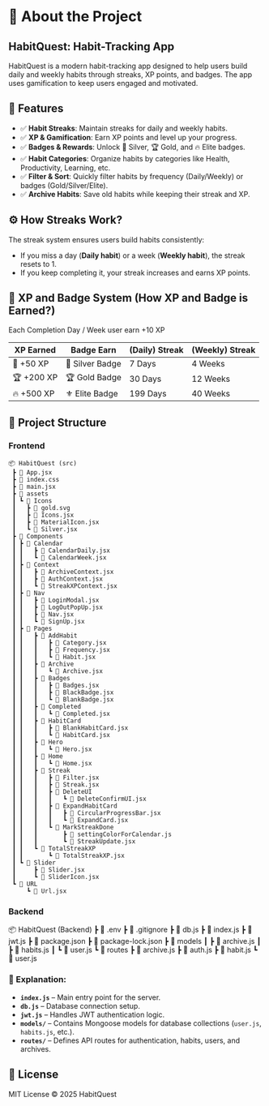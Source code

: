 # 📖 About the Project

## HabitQuest: Habit-Tracking App

HabitQuest is a modern habit-tracking app designed to help users build daily and weekly habits through streaks, XP points, and badges. The app uses gamification to keep users engaged and motivated.

## 🚀 Features

- ✅ **Habit Streaks**: Maintain streaks for daily and weekly habits.
- ✅ **XP & Gamification**: Earn XP points and level up your progress.
- ✅ **Badges & Rewards**: Unlock 🥈 Silver, 🏆 Gold, and 🔥 Elite badges.
- ✅ **Habit Categories**: Organize habits by categories like Health, Productivity, Learning, etc.
- ✅ **Filter & Sort**: Quickly filter habits by frequency (Daily/Weekly) or badges (Gold/Silver/Elite).
- ✅ **Archive Habits**: Save old habits while keeping their streak and XP.

## ⚙️ How Streaks Work?

The streak system ensures users build habits consistently:

- If you miss a day (**Daily habit**) or a week (**Weekly habit**), the streak resets to 1.
- If you keep completing it, your streak increases and earns XP points.

## 🎯 XP and Badge System (How XP and Badge is Earned?)

Each Completion Day / Week  user earn  +10 XP 

XP Earned  |  Badge Earn  |  (Daily) Streak | (Weekly) Streak |  
|----------|--------------|-------------------|----------------|
|🎯 +50 XP  |🥈  Silver Badge | 7 Days        |   4 Weeks       |
|🏆 +200 XP | 🏆 Gold Badge  |   30 Days     | 12 Weeks         |  
|🔥 +500 XP | ⚜️ Elite Badge |   199 Days    | 40 Weeks         |  

## 📂 Project Structure
### Frontend
```plaintext
📦 HabitQuest (src)
 ┣ 📜 App.jsx
 ┣ 📜 index.css
 ┣ 📜 main.jsx
 ┣ 📂 assets
 ┃ ┗ 📂 Icons
 ┃   ┣ 📜 gold.svg
 ┃   ┣ 📜 Icons.jsx
 ┃   ┣ 📜 MaterialIcon.jsx
 ┃   ┗ 📜 Silver.jsx
 ┣ 📂 Components
 ┃ ┣ 📂 Calendar
 ┃ ┃   ┣ 📜 CalendarDaily.jsx
 ┃ ┃   ┗ 📜 CalendarWeek.jsx
 ┃ ┣ 📂 Context
 ┃ ┃   ┣ 📜 ArchiveContext.jsx
 ┃ ┃   ┣ 📜 AuthContext.jsx
 ┃ ┃   ┗ 📜 StreakXPContext.jsx
 ┃ ┣ 📂 Nav
 ┃ ┃   ┣ 📜 LoginModal.jsx
 ┃ ┃   ┣ 📜 LogOutPopUp.jsx
 ┃ ┃   ┣ 📜 Nav.jsx
 ┃ ┃   ┗ 📜 SignUp.jsx
 ┃ ┣ 📂 Pages
 ┃ ┃   ┣ 📂 AddHabit
 ┃ ┃   ┃   ┣ 📜 Category.jsx
 ┃ ┃   ┃   ┣ 📜 Frequency.jsx
 ┃ ┃   ┃   ┗ 📜 Habit.jsx
 ┃ ┃   ┣ 📂 Archive
 ┃ ┃   ┃   ┗ 📜 Archive.jsx
 ┃ ┃   ┣ 📂 Badges
 ┃ ┃   ┃   ┣ 📜 Badges.jsx
 ┃ ┃   ┃   ┣ 📜 BlackBadge.jsx
 ┃ ┃   ┃   ┗ 📜 BlankBadge.jsx
 ┃ ┃   ┣ 📂 Completed
 ┃ ┃   ┃   ┗ 📜 Completed.jsx
 ┃ ┃   ┣ 📂 HabitCard
 ┃ ┃   ┃   ┣ 📜 BlankHabitCard.jsx
 ┃ ┃   ┃   ┗ 📜 HabitCard.jsx
 ┃ ┃   ┣ 📂 Hero
 ┃ ┃   ┃   ┗ 📜 Hero.jsx
 ┃ ┃   ┣ 📂 Home
 ┃ ┃   ┃   ┗ 📜 Home.jsx
 ┃ ┃   ┣ 📂 Streak
 ┃ ┃   ┃   ┣ 📜 Filter.jsx
 ┃ ┃   ┃   ┣ 📜 Streak.jsx
 ┃ ┃   ┃   ┣ 📂 DeleteUI
 ┃ ┃   ┃   ┃   ┗ 📜 DeleteConfirmUI.jsx
 ┃ ┃   ┃   ┣ 📂 ExpandHabitCard
 ┃ ┃   ┃   ┃   ┣ 📜 CircularProgressBar.jsx
 ┃ ┃   ┃   ┃   ┗ 📜 ExpandCard.jsx
 ┃ ┃   ┃   ┗ 📂 MarkStreakDone
 ┃ ┃   ┃       ┣ 📜 settingColorForCalendar.js
 ┃ ┃   ┃       ┗ 📜 StreakUpdate.jsx
 ┃ ┃   ┗ 📂 TotalStreakXP
 ┃ ┃       ┗ 📜 TotalStreakXP.jsx
 ┃ ┗ 📂 Slider
 ┃     ┣ 📜 Slider.jsx
 ┃     ┗ 📜 SliderIcon.jsx
 ┗ 📂 URL
     ┗ 📜 Url.jsx

```

### Backend

📦 HabitQuest (Backend)
 ┣ 📜 .env
 ┣ 📜 .gitignore
 ┣ 📜 db.js
 ┣ 📜 index.js
 ┣ 📜 jwt.js
 ┣ 📜 package.json
 ┣ 📜 package-lock.json
 ┣ 📂 models
 ┃   ┣ 📜 archive.js
 ┃   ┣ 📜 habits.js
 ┃   ┗ 📜 user.js
 ┗ 📂 routes
     ┣ 📜 archive.js
     ┣ 📜 auth.js
     ┣ 📜 habit.js
     ┗ 📜 user.js

### **📌 Explanation:**
- **`index.js`** – Main entry point for the server.
- **`db.js`** – Database connection setup.
- **`jwt.js`** – Handles JWT authentication logic.
- **`models/`** – Contains Mongoose models for database collections (`user.js`, `habits.js`, etc.).
- **`routes/`** – Defines API routes for authentication, habits, users, and archives.

## 📜 License

MIT License © 2025 HabitQuest

